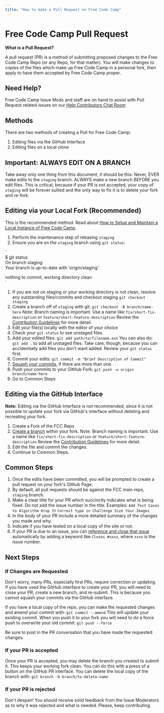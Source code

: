 ```yaml
---
title: "How to make a Pull Request on Free Code Camp"
---
```


# Free Code Camp Pull Request

**What is a Pull Request?**

A pull request (PR) is a method of submitting proposed changes to the Free Code Camp Repo (or any Repo, for that matter). You will make changes to copies of the files which make up Free Code Camp in a personal fork, then apply to have them accepted by Free Code Camp proper.

## Need Help?

Free Code Camp Issue Mods and staff are on hand to assist with Pull Request related issues on our [Help Contributors Chat Room](https://gitter.im/FreeCodeCamp/HelpContributors)

## Methods

There are two methods of creating a Pull for Free Code Camp:

1.  Editing files via the GitHub Interface
2.  Editing files on a local clone

## Important: ALWAYS EDIT ON A BRANCH

Take away only one thing from this document, it should be this: Never, EVER make edits to the `staging` branch. ALWAYS make a new branch BEFORE you edit files. This is critical, because if your PR is not accepted, your copy of `staging` will be forever sullied and the only way to fix it is to delete your fork and re-fork.

## Editing via your Local Fork (Recommended)

This is the recommended method. Read about [How to Setup and Maintain a Local Instance of Free Code Camp](http://forum.freecodecamp.com/t/how-to-fork-and-maintain-a-local-instance-of-free-code-camp/19116).

1.  Perform the maintenance step of rebasing `staging`
2.  Ensure you are on the `staging` branch using `git status`:

`  
$ git status  
On branch staging  
Your branch is up-to-date with 'origin/staging'.

nothing to commit, working directory clean  
`

1.  If you are not on staging or your working directory is not clean, resolve any outstanding files/commits and checkout staging `git checkout staging`
2.  Create a branch off of `staging` with git: `git checkout -B branch/name-here` Note: Branch naming is important. Use a name like `fix/short-fix-description` or `feature/short-feature-description` Review the [Contribution Guidelines](https://github.com/FreeCodeCamp/FreeCodeCamp/blob/staging/CONTRIBUTING.md) for more detail.
3.  Edit your file(s) locally with the editor of your choice
4.  Check your `git status` to see unstaged files.
5.  Add your edited files: `git add path/to/filename.ext` You can also do: `git add .` to add all unstaged files. Take care, though, because you can accidentially add files you don't want added. Review your `git status` first.
6.  Commit your edits: `git commit -m "Brief Description of Commit"`
7.  [Squash your commits](http://forum.freecodecamp.com/t/how-to-squash-multiple-commits-into-one-with-git/13231), if there are more than one.
8.  Push your commits to your GitHub Fork: `git push -u origin branch/name-here`
9.  Go to <a>Common Steps</a>

## Editing via the GitHub Interface

**Note:** Editing via the GitHub Interface is not recommended, since it is not possible to update your fork via GitHub's interface without deleting and recreating your fork.

1.  Create a Fork of the FCC Repo
2.  [Create a branch](https://help.github.com/articles/creating-and-deleting-branches-within-your-repository/) within your fork. Note: Branch naming is important. Use a name like `fix/short-fix-description` or `feature/short-feature-description` Review the [Contribution Guidelines](https://github.com/FreeCodeCamp/FreeCodeCamp/blob/staging/CONTRIBUTING.md) for more detail.
3.  Edit the file and commit the changes.
4.  Continue to Common Steps.

## Common Steps

1.  Once the edits have been committed, you will be prompted to create a pull request on your fork's Github Page.
2.  By default, all pull requests should be against the FCC main repo, `staging` branch.
3.  Make a clear title for your PR which succinctly indicates what is being fixed. Do not add the issue number in the title. Examples: `Add Test Cases to Algorithm Drop It` `Correct typo in Challenge Size Your Images`
4.  In the body of your PR include a more detailed summary of the changes you made and why.
5.  Indicate if you have tested on a local copy of the site or not.
6.  If your PR is due to an issue, you can [reference and close that issue](https://help.github.com/articles/closing-issues-via-commit-messages/) automatically by adding a keyword like `Closes #xxxx`, where `xxxx` is the issue number.

## Next Steps

### If Changes are Requested

Don't worry, many PRs, especially first PRs, require correction or updating. If you have used the GitHub interface to create your PR, you will need to close your PR, create a new branch, and re-submit. This is because you cannot squash your commits via the GitHub interface.

If you have a local copy of the repo, you can make the requested changes and amend your commit with: `git commit --amend` This will update your existing commit. When you push it to your fork you will need to do a force push to overwrite your old commit: `git push --force`

Be sure to post in the PR conversation that you have made the requested changes.

### If your PR is accepted

Once your PR is accepted, you may delete the branch you created to submit it. This keeps your working fork clean. You can do this with a press of a button on the GitHub PR interface. You can delete the local copy of the branch with: `git branch -D branch/to-delete-name`

### If your PR is rejected

Don't despair! You should receive solid feedback from the Issue Moderators as to why it was rejected and what is needed. Please, keep contributing.
